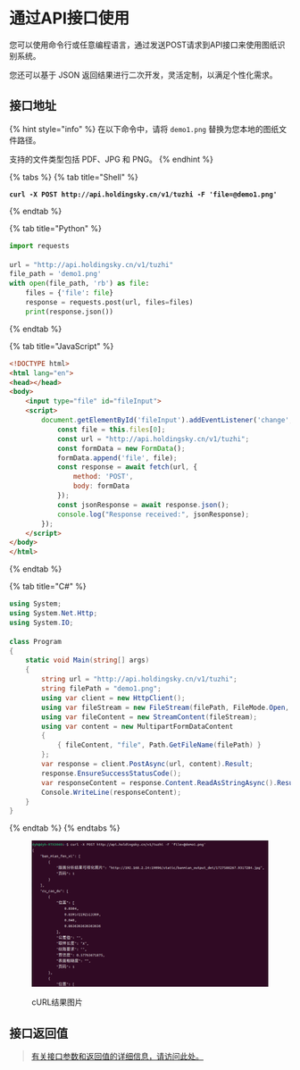 # 通过API接口使用

您可以使用命令行或任意编程语言，通过发送POST请求到API接口来使用图纸识别系统。&#x20;

您还可以基于 JSON 返回结果进行二次开发，灵活定制，以满足个性化需求。



## 接口地址

{% hint style="info" %}
在以下命令中，请将 `demo1.png` 替换为您本地的图纸文件路径。

支持的文件类型包括 PDF、JPG 和 PNG。
{% endhint %}

{% tabs %}
{% tab title="Shell" %}
<pre class="language-bash"><code class="lang-bash"><strong>curl -X POST http://api.holdingsky.cn/v1/tuzhi -F 'file=@demo1.png'
</strong></code></pre>
{% endtab %}

{% tab title="Python" %}
```python
import requests

url = "http://api.holdingsky.cn/v1/tuzhi"
file_path = 'demo1.png'
with open(file_path, 'rb') as file:
    files = {'file': file}
    response = requests.post(url, files=files)
    print(response.json())
```
{% endtab %}

{% tab title="JavaScript" %}
```html
<!DOCTYPE html>
<html lang="en">
<head></head>
<body>
    <input type="file" id="fileInput">
    <script>
        document.getElementById('fileInput').addEventListener('change', async function() {
            const file = this.files[0];
            const url = "http://api.holdingsky.cn/v1/tuzhi";
            const formData = new FormData();
            formData.append('file', file);
            const response = await fetch(url, {
                method: 'POST',
                body: formData
            });
            const jsonResponse = await response.json();
            console.log("Response received:", jsonResponse);
        });
    </script>
</body>
</html>
```
{% endtab %}

{% tab title="C#" %}
```csharp
using System;
using System.Net.Http;
using System.IO;

class Program
{
    static void Main(string[] args)
    {
        string url = "http://api.holdingsky.cn/v1/tuzhi";
        string filePath = "demo1.png";
        using var client = new HttpClient();
        using var fileStream = new FileStream(filePath, FileMode.Open, FileAccess.Read);
        using var fileContent = new StreamContent(fileStream);
        using var content = new MultipartFormDataContent
        {
            { fileContent, "file", Path.GetFileName(filePath) }
        };
        var response = client.PostAsync(url, content).Result;
        response.EnsureSuccessStatusCode();
        var responseContent = response.Content.ReadAsStringAsync().Result;
        Console.WriteLine(responseContent);
    }
}
```
{% endtab %}
{% endtabs %}

<figure><img src="../../.gitbook/assets/curl_demo_img.png" alt=""><figcaption><p>cURL结果图片</p></figcaption></figure>



## 接口返回值

> [有关接口参数和返回值的详细信息，请访问此处。](api-parameter-details.md)

